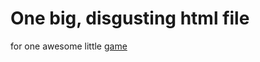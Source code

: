# One big, disgusting html file

for one awesome little [game](https://morgankruger.github.io/Simi/)

